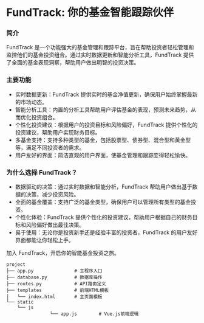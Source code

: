 # FundTrack: 你的基金智能跟踪伙伴

### 简介

FundTrack 是一个功能强大的基金管理和跟踪平台，旨在帮助投资者轻松管理和监控他们的基金投资组合。通过实时数据更新和智能分析工具，FundTrack 提供了全面的基金表现洞察，帮助用户做出明智的投资决策。

### 主要功能

* 实时数据更新：FundTrack 提供实时的基金净值更新，确保用户始终掌握最新的市场动态。
* 智能分析工具：内置的分析工具帮助用户评估基金的表现，预测未来趋势，从而优化投资组合。
* 个性化投资建议：根据用户的投资目标和风险偏好，FundTrack 提供个性化的投资建议，帮助用户实现财务目标。
* 多基金支持：支持多种类型的基金，包括股票型、债券型、混合型和黄金型等，满足不同投资者的需求。
* 用户友好的界面：简洁直观的用户界面，使基金管理和跟踪变得轻松愉快。

### 为什么选择 FundTrack？

* 数据驱动的决策：通过实时数据和智能分析，FundTrack 帮助用户做出基于数据的决策，减少投资风险。
* 全面的基金覆盖：支持广泛的基金类型，确保用户可以管理所有类型的基金投资。
* 个性化体验：FundTrack 提供个性化的投资建议，帮助用户根据自己的财务目标和风险偏好做出最佳决策。
* 易于使用：无论你是投资新手还是经验丰富的投资者，FundTrack 的用户友好界面都能让你轻松上手。

加入 FundTrack，开启你的智能基金投资之旅。

```
project
├── app.py               # 主程序入口
├── database.py          # 数据库操作
├── routes.py            # API路由定义
├── templates            # 前端HTML模板
│   └── index.html       # 主页面模板
└── static
    └── js
				└── app.js        # Vue.js前端逻辑
```
